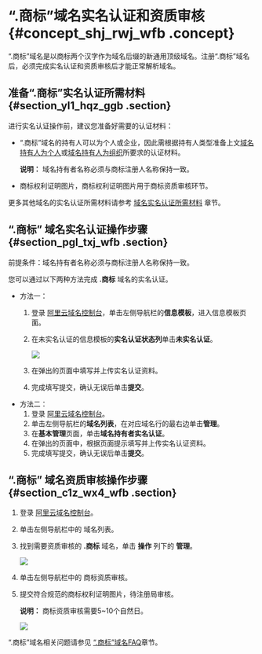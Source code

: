 # “.商标”域名实名认证和资质审核 {#concept_shj_rwj_wfb .concept}

“.商标”域名是以商标两个汉字作为域名后缀的新通用顶级域名。注册“.商标”域名后，必须完成实名认证和资质审核后才能正常解析域名。

## 准备“.商标”实名认证所需材料 {#section_yl1_hqz_ggb .section}

进行实名认证操作前，建议您准备好需要的认证材料：

-   “.商标”域名的持有人可以为个人或企业，因此需根据持有人类型准备上文[域名持有人为个人](#d7e22)或[域名持有人为组织](#d7e76)所要求的认证材料。

    **说明：** 域名持有者名称必须与商标注册人名称保持一致。

-   商标权利证明图片，商标权利证明图片用于商标资质审核环节。

更多其他域名的实名认证所需材料请参考 [域名实名认证所需材料](cn.zh-CN/域名实名认证/域名实名认证所需资料.md#) 章节。

## “.商标” 域名实名认证操作步骤 {#section_pgl_txj_wfb .section}

前提条件：域名持有者名称必须与商标注册人名称保持一致。

您可以通过以下两种方法完成 **.商标** 域名的实名认证。

-   方法一：
    1.  登录 [阿里云域名控制台](https://netcn.console.aliyun.com/core/domain/list)，单击左侧导航栏的**信息模板**，进入信息模板页面。
    2.  在未实名认证的信息模板的**实名认证状态列**单击**未实名认证**。

        ![](http://static-aliyun-doc.oss-cn-hangzhou.aliyuncs.com/assets/img/83826/154812437335559_zh-CN.png)

    3.  在弹出的页面中填写并上传实名认证资料。
    4.  完成填写提交，确认无误后单击**提交**。
-   方法二：
    1.  登录 [阿里云域名控制台](https://netcn.console.aliyun.com/core/domain/list)。
    2.  单击左侧导航栏的**域名列表**，在对应域名行的最右边单击**管理**。
    3.  在**基本管理**页面，单击**域名持有者实名认证**。
    4.  在弹出的页面中，根据页面提示填写并上传实名认证资料。
    5.  完成填写提交，确认无误后单击**提交**。

## “.商标” 域名资质审核操作步骤 {#section_c1z_wx4_wfb .section}

1.  登录 [阿里云域名控制台](https://dc.console.aliyun.com/next/index?spm=5176.100251.aliyun_sidebar.aliyun_sidebar_domain.33b44f15Xc05Lj#/domain/list/all-domain)。
2.  单击左侧导航栏中的 域名列表。
3.  找到需要资质审核的 **.商标** 域名，单击 **操作** 列下的 **管理**。

    ![](http://static-aliyun-doc.oss-cn-hangzhou.aliyuncs.com/assets/img/64742/154812437332715_zh-CN.png)

4.  单击左侧导航栏中的 商标资质审核。
5.  提交符合规范的商标权利证明图片，待注册局审核。

    **说明：** 商标资质审核需要5~10个自然日。

    ![](http://static-aliyun-doc.oss-cn-hangzhou.aliyuncs.com/assets/img/64742/154812437332925_zh-CN.png)


“.商标”域名相关问题请参见 [“.商标”域名FAQ](../../../../../cn.zh-CN/常见问题/概念类问题/“.商标”域名FAQ.md#)章节。

